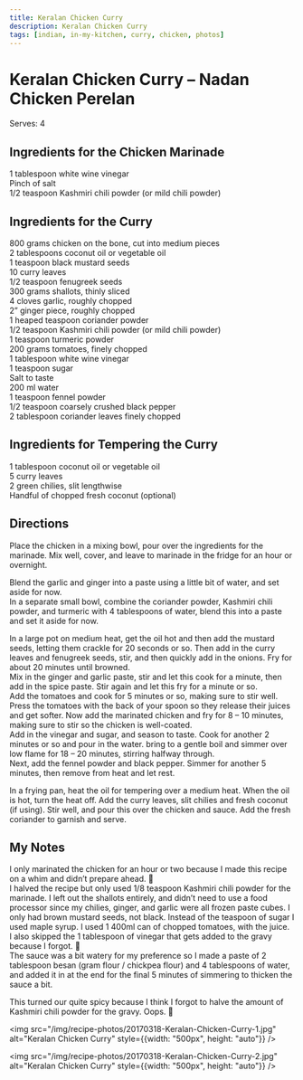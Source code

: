 ```yaml
---
title: Keralan Chicken Curry
description: Keralan Chicken Curry
tags: [indian, in-my-kitchen, curry, chicken, photos]
---
```


# Keralan Chicken Curry – Nadan Chicken Perelan
Serves: 4

## Ingredients for the Chicken Marinade
1 tablespoon white wine vinegar  
Pinch of salt  
1/2 teaspoon Kashmiri chili powder (or mild chili powder)

## Ingredients for the Curry
800 grams chicken on the bone, cut into medium pieces  
2 tablespoons coconut oil or vegetable oil  
1 teaspoon black mustard seeds  
10 curry leaves  
1/2 teaspoon fenugreek seeds  
300 grams shallots, thinly sliced  
4 cloves garlic, roughly chopped  
2” ginger piece, roughly chopped  
1 heaped teaspoon coriander powder  
1/2 teaspoon Kashmiri chili powder (or mild chili powder)  
1 teaspoon turmeric powder  
200 grams tomatoes, finely chopped  
1 tablespoon white wine vinegar  
1 teaspoon sugar  
Salt to taste  
200 ml water  
1 teaspoon fennel powder  
1/2 teaspoon coarsely crushed black pepper  
2 tablespoon coriander leaves finely chopped

## Ingredients for Tempering the Curry
1 tablespoon coconut oil or vegetable oil  
5 curry leaves  
2 green chilies, slit lengthwise  
Handful of chopped fresh coconut (optional)

## Directions
Place the chicken in a mixing bowl, pour over the ingredients for the marinade. Mix well, cover, and leave to marinade in the fridge for an hour or overnight.

Blend the garlic and ginger into a paste using a little bit of water, and set aside for now.  
In a separate small bowl, combine the coriander powder, Kashmiri chili powder, and turmeric with 4 tablespoons of water, blend this into a paste and set it aside for now.

In a large pot on medium heat, get the oil hot and then add the mustard seeds, letting them crackle for 20 seconds or so. Then add in the curry leaves and fenugreek seeds, stir, and then quickly add in the onions. Fry for about 20 minutes until browned.  
Mix in the ginger and garlic paste, stir and let this cook for a minute, then add in the spice paste. Stir again and let this fry for a minute or so.  
Add the tomatoes and cook for 5 minutes or so, making sure to stir well. Press the tomatoes with the back of your spoon so they release their juices and get softer.
Now add the marinated chicken and fry for 8 – 10 minutes, making sure to stir so the chicken is well-coated.  
Add in the vinegar and sugar, and season to taste. Cook for another 2 minutes or so and pour in the water. bring to a gentle boil and simmer over low flame for 18 – 20 minutes, stirring halfway through.  
Next, add the fennel powder and black pepper. Simmer for another 5 minutes, then remove from heat and let rest.

In a frying pan, heat the oil for tempering over a medium heat. When the oil is hot, turn the heat off. Add the curry leaves, slit chilies and fresh coconut (if using). Stir well, and pour this over the chicken and sauce. Add the fresh coriander to garnish and serve.

## My Notes
I only marinated the chicken for an hour or two because I made this recipe on a whim and didn’t prepare ahead. 🙂  
I halved the recipe but only used 1/8 teaspoon Kashmiri chili powder for the marinade. I left out the shallots entirely, and didn’t need to use a food processor since my chilies, ginger, and garlic were all frozen paste cubes. I only had brown mustard seeds, not black. Instead of the teaspoon of sugar I used maple syrup. I used 1 400ml can of chopped tomatoes, with the juice.  
I also skipped the 1 tablespoon of vinegar that gets added to the gravy because I forgot. 🙂  
The sauce was a bit watery for my preference so I made a paste of 2 tablespoon besan (gram flour / chickpea flour) and 4 tablespoons of water, and added it in at the end for the final 5 minutes of simmering to thicken the sauce a bit.

This turned our quite spicy because I think I forgot to halve the amount of Kashmiri chili powder for the gravy. Oops. 🙂  

<img src="/img/recipe-photos/20170318-Keralan-Chicken-Curry-1.jpg" alt="Keralan Chicken Curry" style={{width: "500px", height: "auto"}} />

<img src="/img/recipe-photos/20170318-Keralan-Chicken-Curry-2.jpg" alt="Keralan Chicken Curry" style={{width: "500px", height: "auto"}} />